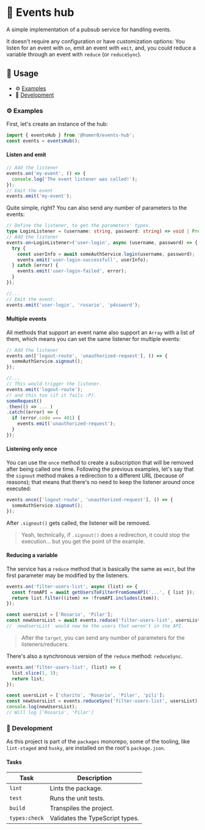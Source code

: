 # 🚚 Events hub

A simple implementation of a pubsub service for handling events.

It doesn't require any configuration or have customization options: You listen for an event with `on`, emit an event with `emit`, and, you could reduce a variable through an event with `reduce` (or `reduceSync`).

## 🍿 Usage

- ⚙️ [Examples](#%EF%B8%8F-examples)
- 🤘 [Development](#-development)

### ⚙️ Examples

First, let's create an instance of the hub:

```ts
import { eventsHub } from '@homer0/events-hub';
const events = eventsHub();
```

#### Listen and emit

```ts
// Add the listener
events.on('my-event', () => {
  console.log('The event listener was called!');
});
// Emit the event
events.emit('my-event');
```

Quite simple, right? You can also send any number of parameters to the events:

```ts
// Define the listener, to get the parameters' types.
type LoginListener = (username: string, password: string) => void | Promise<void>;
// Add the listener
events.on<LoginListener>('user-login', async (username, password) => {
  try {
    const userInfo = await someAuthService.login(username, password);
    events.emit('user-login-successfull', userInfo);
  } catch (error) {
    events.emit('user-login-failed', error);
  }
});

//...
// Emit the event.
events.emit('user-login', 'rosario', 'p4ssword');
```

#### Multiple events

All methods that support an event name also support an `Array` with a list of them, which means you can set the same listener for multiple events:

```ts
// Add the listener
events.on(['logout-route', 'unauthorized-request'], () => {
  someAuthService.signout();
});

//...
// This would trigger the listener.
events.emit('logout-route');
// and this too (if it fails :P).
someRequest()
.then(() => ... )
.catch((error) => {
  if (error.code === 401) {
    events.emit('unauthorized-request');
  }
});
```

#### Listening only once

You can use the `once` method to create a subscription that will be removed after being called one time. Following the previous examples, let's say that the `signout` method makes a redirection to a different URL (because of reasons); that means that there's no need to keep the listener around once executed:

```ts
events.once(['logout-route', 'unauthorized-request'], () => {
  someAuthService.signout();
});
```

After `.signout()` gets called, the listener will be removed.

> Yeah, technically, if `.signout()` does a redirection, it could stop the execution... but you get the point of the example.

#### Reducing a variable

The service has a `reduce` method that is basically the same as `emit`, but the first parameter may be modified by the listeners.

```js
events.on('filter-users-list', async (list) => {
  const fromAPI = await getUsersToFilterFromSomeAPI('...', { list });
  return list.filter((item) => !fromAPI.includes(item));
});

const usersList = ['Rosario', 'Pilar'];
const newUsersList = await events.reduce('filter-users-list', usersList);
// `newUsersList` would now be the users that weren't in the API.
```

> After the `target`, you can send any number of parameters for the listeners/reducers.

There's also a synchronous version of the `reduce` method: `reduceSync`.

```ts
events.on('filter-users-list', (list) => {
  list.slice(1, 3);
  return list;
});

const usersList = ['charito', 'Rosario', 'Pilar', 'pili'];
const newUsersList = events.reduceSync('filter-users-list', usersList);
console.log(newUsersList);
// Will log ['Rosario', 'Pilar']
```

### 🤘 Development

As this project is part of the `packages` monorepo, some of the tooling, like `lint-staged` and `husky`, are installed on the root's `package.json`.

#### Tasks

| Task          | Description                     |
| ------------- | ------------------------------- |
| `lint`        | Lints the package.              |
| `test`        | Runs the unit tests.            |
| `build`       | Transpiles the project.         |
| `types:check` | Validates the TypeScript types. |
